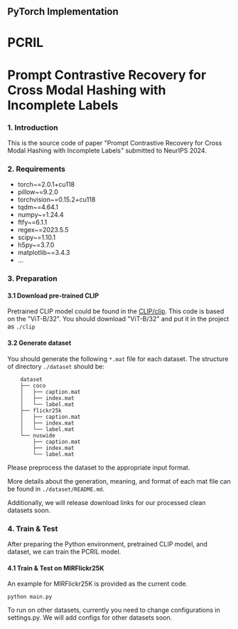 ## PyTorch Implementation
# PCRIL
# Prompt Contrastive Recovery for Cross Modal Hashing with Incomplete Labels

### 1. Introduction

This is the source code of paper "Prompt Contrastive Recovery for Cross Modal Hashing with Incomplete Labels" submitted to NeurIPS 2024.

### 2. Requirements

- torch~=2.0.1+cu118
- pillow~=9.2.0
- torchvision~=0.15.2+cu118
- tqdm~=4.64.1
- numpy~=1.24.4
- ftfy~=6.1.1
- regex~=2023.5.5
- scipy~=1.10.1
- h5py~=3.7.0
- matplotlib~=3.4.3
- ...

### 3. Preparation

#### 3.1 Download pre-trained CLIP

Pretrained CLIP model could be found in the [CLIP/clip](https://github.com/openai/CLIP/blob/main/clip). 
This code is based on the "ViT-B/32". 
You should download "ViT-B/32" and put it in the project as `./clip`

#### 3.2 Generate dataset

You should generate the following `*.mat` file for each dataset. The structure of directory `./dataset` should be:
```
    dataset
    ├── coco
    │   ├── caption.mat 
    │   ├── index.mat
    │   └── label.mat 
    ├── flickr25k
    │   ├── caption.mat
    │   ├── index.mat
    │   └── label.mat
    └── nuswide
        ├── caption.mat
        ├── index.mat 
        └── label.mat
```

Please preprocess the dataset to the appropriate input format.

More details about the generation, meaning, and format of each mat file can be found in `./dataset/README.md`.

Additionally, we will release download links for our processed clean datasets soon.

### 4. Train & Test

After preparing the Python environment, pretrained CLIP model, and dataset, we can train the PCRIL model.
#### 4.1 Train & Test on MIRFlickr25K
An example for MIRFlickr25K is provided as the current code.
``` 
python main.py
```
To run on other datasets, currently you need to change configurations in settings.py.
We will add configs for other datasets soon.


